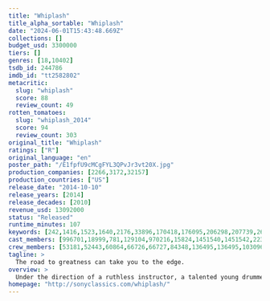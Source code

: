 ```yaml
---
title: "Whiplash"
title_alpha_sortable: "Whiplash"
date: "2024-06-01T15:43:48.669Z"
collections: []
budget_usd: 3300000
tiers: []
genres: [18,10402]
tsdb_id: 244786
imdb_id: "tt2582802"
metacritic:
  slug: "whiplash"
  score: 88
  review_count: 49
rotten_tomatoes:
  slug: "whiplash_2014"
  score: 94
  review_count: 303
original_title: "Whiplash"
ratings: ["R"]
original_language: "en"
poster_path: "/E1fpfU9cMCgFYL3QPvJr3vt20X.jpg"
production_companies: [2266,3172,32157]
production_countries: ["US"]
release_date: "2014-10-10"
release_years: [2014]
release_decades: [2010]
revenue_usd: 13092000
status: "Released"
runtime_minutes: 107
keywords: [242,1416,1523,1640,2176,33896,170418,176095,206298,207739,268132]
cast_members: [996701,18999,781,129104,970216,15824,1451540,1451542,223012,159366,53454,1212459,52939,1451543,1451545]
crew_members: [53181,52443,60864,66726,66727,84348,136495,136495,1030966,1156888,1287961,1319040]
tagline: >
  The road to greatness can take you to the edge.
overview: >
  Under the direction of a ruthless instructor, a talented young drummer begins to pursue perfection at any cost, even his humanity.
homepage: "http://sonyclassics.com/whiplash/"
---
```

